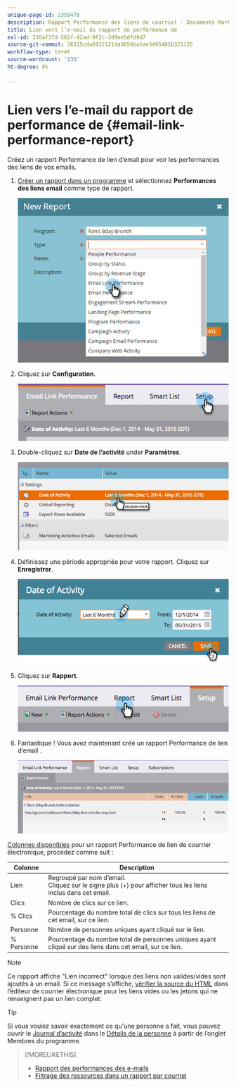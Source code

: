 ```yaml
---
unique-page-id: 2359478
description: Rapport Performance des liens de courriel - Documents Marketo - Documentation du produit
title: Lien vers l’e-mail du rapport de performance de
exl-id: 216af37d-561f-42ad-9f2c-3d9ee5dfd9d7
source-git-commit: 36315cda6932121da3656ba1ae3495401b321135
workflow-type: tm+mt
source-wordcount: '233'
ht-degree: 8%

---
```


# Lien vers l’e-mail du rapport de performance de  {#email-link-performance-report}

Créez un rapport Performance de lien d’email pour voir les performances des liens de vos emails.

1. [Créer un rapport dans un programme](/help/marketo/product-docs/reporting/basic-reporting/creating-reports/create-a-report-in-a-program.md) et sélectionnez **Performances des liens email** comme type de rapport.

   ![](assets/image2017-3-29-9-3a10-3a41.png)

1. Cliquez sur **Configuration**.

   ![](assets/image2015-5-20-11-3a18-3a0.png)

1. Double-cliquez sur **Date de l’activité** under **Paramètres**.

   ![](assets/image2015-5-20-11-3a18-3a59.png)

1. Définissez une période appropriée pour votre rapport. Cliquez sur **Enregistrer**.

   ![](assets/image2015-5-20-11-3a20-3a52.png)

1. Cliquez sur **Rapport**.

   ![](assets/image2015-5-20-11-3a22-3a24.png)

1. Fantastique ! Vous avez maintenant créé un rapport Performance de lien d’email .

   ![](assets/image2015-5-20-11-3a23-3a33.png)

[Colonnes disponibles](/help/marketo/product-docs/reporting/basic-reporting/editing-reports/select-report-columns.md) pour un rapport Performance de lien de courrier électronique, procédez comme suit :

<table> 
 <thead> 
  <tr> 
   <th colspan="1" rowspan="1">Colonne</th> 
   <th colspan="1" rowspan="1">Description</th> 
  </tr> 
 </thead> 
 <tbody> 
  <tr> 
   <td colspan="1" rowspan="1">Lien</td> 
   <td colspan="1" rowspan="1">Regroupé par nom d’email.<br>Cliquez sur le signe plus (+) pour afficher tous les liens inclus dans cet email.</td> 
  </tr> 
  <tr> 
   <td colspan="1" rowspan="1">Clics</td> 
   <td colspan="1" rowspan="1">Nombre de clics sur ce lien.</td> 
  </tr> 
  <tr> 
   <td colspan="1" rowspan="1">% Clics</td> 
   <td colspan="1" rowspan="1">Pourcentage du nombre total de clics sur tous les liens de cet email, sur ce lien.</td> 
  </tr> 
  <tr> 
   <td colspan="1" rowspan="1">Personne</td> 
   <td colspan="1" rowspan="1">Nombre de personnes uniques ayant cliqué sur le lien.</td> 
  </tr> 
  <tr> 
   <td colspan="1" rowspan="1">% Personne</td> 
   <td colspan="1" rowspan="1">Pourcentage du nombre total de personnes uniques ayant cliqué sur des liens dans cet email, sur ce lien.</td> 
  </tr> 
 </tbody> 
</table>

>[!NOTE]
>
>Ce rapport affiche &quot;Lien incorrect&quot; lorsque des liens non valides/vides sont ajoutés à un email. Si ce message s’affiche, [vérifier la source du HTML](/help/marketo/product-docs/email-marketing/general/functions-in-the-editor/edit-an-emails-html.md) dans l’éditeur de courrier électronique pour les liens vides ou les jetons qui ne renseignent pas un lien complet.

>[!TIP]
>
>Si vous voulez savoir exactement ce qu&#39;une personne a fait, vous pouvez ouvrir le [Journal d’activité](/help/marketo/product-docs/core-marketo-concepts/smart-lists-and-static-lists/managing-people-in-smart-lists/filter-activity-types-in-the-activity-log-of-a-person.md) dans le [Détails de la personne](/help/marketo/product-docs/core-marketo-concepts/smart-lists-and-static-lists/managing-people-in-smart-lists/using-the-person-detail-page.md) à partir de l’onglet Membres du programme.

>[!MORELIKETHIS]
>
>* [Rapport des performances des e-mails](/help/marketo/product-docs/email-marketing/email-programs/email-program-data/email-performance-report.md)
>* [Filtrage des ressources dans un rapport par courriel](/help/marketo/product-docs/reporting/basic-reporting/report-activity/filter-assets-in-an-email-report.md)

